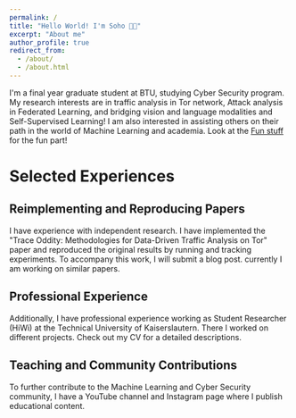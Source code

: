 ```yaml
---
permalink: /
title: "Hello World! I'm Soho 👋🏼"
excerpt: "About me"
author_profile: true
redirect_from: 
  - /about/
  - /about.html
---
```


I'm a final year graduate student at BTU, studying Cyber Security program. My research interests are in traffic analysis in Tor network, Attack analysis in Federated Learning, and bridging vision and language modalities and Self-Supervised Learning! I am also interested in assisting others on their path in the world of Machine Learning and academia. Look at the [Fun stuff](https://hoseinpur.github.io/fun/) for the fun part!

# Selected Experiences 


## Reimplementing and Reproducing Papers
I have experience with independent research. I have implemented the "Trace Oddity: Methodologies for Data-Driven Traffic Analysis on Tor" paper and reproduced the original results by running and tracking experiments. To accompany this work, I will submit a blog post. currently I am working on similar papers. 

## Professional Experience
Additionally, I have professional experience working as Student Researcher (HiWi) at the Technical University of Kaiserslautern. 
There I worked on different projects. Check out my CV for a detailed descriptions.

## Teaching and Community Contributions
To further contribute to the Machine Learning and Cyber Security community, I have a YouTube channel and Instagram page where I publish educational content.